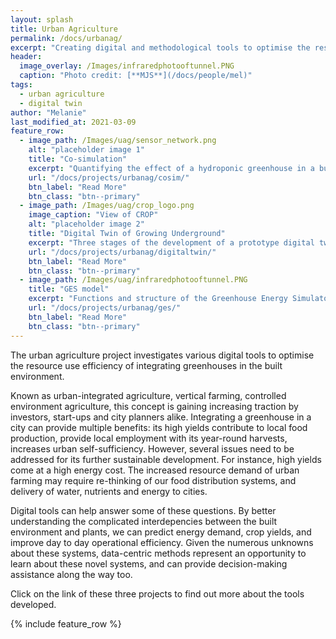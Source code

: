 ```yaml
---
layout: splash
title: Urban Agriculture
permalink: /docs/urbanag/
excerpt: "Creating digital and methodological tools to optimise the resource use efficiency of urban agriculture"
header:
  image_overlay: /Images/infraredphotooftunnel.PNG
  caption: "Photo credit: [**MJS**](/docs/people/mel)"
tags:
  - urban agriculture
  - digital twin
author: "Melanie"
last_modified_at: 2021-03-09
feature_row:
  - image_path: /Images/uag/sensor_network.png
    alt: "placeholder image 1"
    title: "Co-simulation"
    excerpt: "Quantifying the effect of a hydroponic greenhouse in a building"
    url: "/docs/projects/urbanag/cosim/"
    btn_label: "Read More"
    btn_class: "btn--primary"
  - image_path: /Images/uag/crop_logo.png
    image_caption: "View of CROP"
    alt: "placeholder image 2"
    title: "Digital Twin of Growing Underground"
    excerpt: "Three stages of the development of a prototype digital twin."
    url: "/docs/projects/urbanag/digitaltwin/"
    btn_label: "Read More"
    btn_class: "btn--primary"
  - image_path: /Images/uag/infraredphotooftunnel.PNG
    title: "GES model"
    excerpt: "Functions and structure of the Greenhouse Energy Simulator."
    url: "/docs/projects/urbanag/ges/"
    btn_label: "Read More"
    btn_class: "btn--primary"
---
```




The urban agriculture project investigates various digital tools to optimise the resource use efficiency of integrating greenhouses in the built environment. 

Known as urban-integrated agriculture, vertical farming, controlled environment agriculture, this concept is gaining increasing traction  by investors, start-ups and city planners alike. Integrating a greenhouse in a city can provide multiple benefits: its high yields contribute to local food production, provide local employment with its year-round harvests, increases urban self-sufficiency. However, several issues need to be addressed for its further sustainable development. For instance, high yields come at a high energy cost. The increased resource demand of urban farming may require re-thinking of our food distribution systems, and delivery of water, nutrients and energy to cities.

Digital tools can help answer some of these questions. By better understanding the complicated interdepencies between the built environment and plants, we can predict energy demand, crop yields, and improve day to day operational efficiency. Given the numerous unknowns about these systems, data-centric methods represent an opportunity to learn about these novel systems, and can provide decision-making assistance along the way too. 

Click on the link of these three projects to find out more about the tools developed.

{% include feature_row %}

